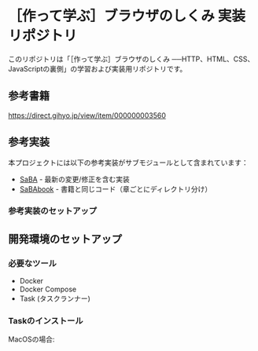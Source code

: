 # ［作って学ぶ］ブラウザのしくみ 実装リポジトリ

このリポジトリは「［作って学ぶ］ブラウザのしくみ ──HTTP、HTML、CSS、JavaScriptの裏側」の学習および実装用リポジトリです。

## 参考書籍

https://direct.gihyo.jp/view/item/000000003560

## 参考実装

本プロジェクトには以下の参考実装がサブモジュールとして含まれています：

- [SaBA](https://github.com/d0iasm/saba) - 最新の変更/修正を含む実装
- [SaBAbook](https://github.com/d0iasm/sababook) - 書籍と同じコード（章ごとにディレクトリ分け）

### 参考実装のセットアップ

## 開発環境のセットアップ

### 必要なツール

- Docker
- Docker Compose
- Task (タスクランナー)

### Taskのインストール

MacOSの場合:
